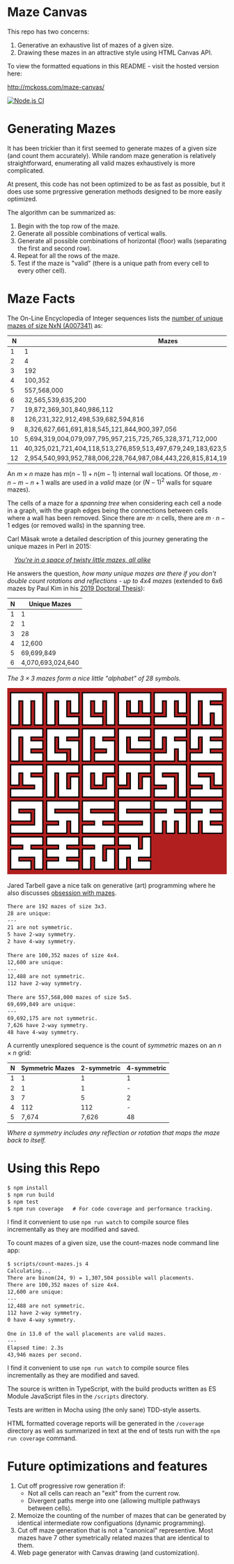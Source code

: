 # Maze Canvas

This repo has two concerns:

1. Generative an exhaustive list of mazes of a given size.
2. Drawing these mazes in an attractive style using HTML Canvas API.

To view the formatted equations in this README - visit the hosted version here:

http://mckoss.com/maze-canvas/

[![Node.js CI](https://github.com/mckoss/maze-canvas/actions/workflows/main.yml/badge.svg)](https://github.com/mckoss/maze-canvas/actions/workflows/main.yml)


# Generating Mazes

It has been trickier than it first seemed to generate mazes of a given size (and
count them accurately).  While random maze generation is relatively
straightforward, enumerating all valid mazes exhaustively is more complicated.

At present, this code has not been optimized to be as fast as possible, but it
does use some prgressive generation methods designed to be more easily
optimized.

The algorithm can be summarized as:

1. Begin with the top row of the maze.
2. Generate all possible combinations of vertical walls.
3. Generate all possible combinations of horizontal (floor) walls
   (separating the first and second row).
4. Repeat for all the rows of the maze.
5. Test if the maze is "valid" (there is a unique path from every cell to
    every other cell).

# Maze Facts

The On-Line Encyclopedia of Integer sequences lists the [number of unique
mazes of size NxN (A007341)](https://oeis.org/A007341)  as:

| N | Mazes |
|---|---|
| 1 | 1 |
| 2 | 4 |
| 3 | 192 |
| 4	|	100,352 |
| 5	|	557,568,000 |
| 6	|	32,565,539,635,200
| 7	|	19,872,369,301,840,986,112 |
| 8	|	126,231,322,912,498,539,682,594,816 |
| 9	|	8,326,627,661,691,818,545,121,844,900,397,056 |
| 10 |	5,694,319,004,079,097,795,957,215,725,765,328,371,712,000 |
| 11 |	40,325,021,721,404,118,513,276,859,513,497,679,249,183,623,593,590,784 |
| 12 |	2,954,540,993,952,788,006,228,764,987,084,443,226,815,814,190,099,484,786,032,640,000 |

An $m \times n$ maze has $m(n-1) + n(m-1)$ internal wall locations.  Of
those, $m \cdot n - m - n + 1$ walls are used in a *valid* maze (or
$({N - 1})^2$ walls for square mazes).

The cells of a maze for a *spanning tree* when considering each cell a
node in a graph, with the graph edges being the connections between cells
where a wall has been removed.  Since there are $m \cdot\ n$ cells, there
are $m \cdot n - 1$ edges (or removed walls) in the spanning tree.

Carl Mäsak wrote a detailed description of this journey generating the
unique mazes in Perl in 2015:

&nbsp;&nbsp;&nbsp;&nbsp;*[You're in a space of twisty little mazes, all alike](http://strangelyconsistent.org/blog/youre-in-a-space-of-twisty-little-mazes-all-alike)*


He answers the question, *how many unique mazes are there if you don't double
count rotations and reflections - up to 4x4 mazes* (extended
to 6x6 mazes by Paul Kim in his [2019 Doctoral Thesis](https://etd.ohiolink.edu/apexprod/rws_etd/send_file/send?accession=osu1563286393237089&disposition=inline)):

| N | Unique Mazes |
|---|---|
| 1 | 1 |
| 2 | 1 |
| 3 | 28 |
| 4 | 12,600 |
| 5 | 69,699,849 |
| 6 | 4,070,693,024,640 |

*The $3 \times 3$ mazes form a nice little "alphabet" of 28 symbols.*

![3x3 Mazes](./images/3x3-mazes.png)

Jared Tarbell gave a nice talk on generative (art) programming where
he also discusses [obsession with mazes](https://youtu.be/b_-9UWkgDf8?t=365).

```
There are 192 mazes of size 3x3.
28 are unique:
---
21 are not symmetric.
5 have 2-way symmetry.
2 have 4-way symmetry.

There are 100,352 mazes of size 4x4.
12,600 are unique:
---
12,488 are not symmetric.
112 have 2-way symmetry.

There are 557,568,000 mazes of size 5x5.
69,699,849 are unique:
---
69,692,175 are not symmetric.
7,626 have 2-way symmetry.
48 have 4-way symmetry.
```

A currently unexplored sequence is the count of *symmetric* mazes on an $n \times n$ grid:

| N | Symmetric Mazes | 2-symmetric | 4-symmetric |
|---|---|---|---|
| 1 | 1 | 1 | 1 |
| 2 | 1 | 1 | - |
| 3 | 7 | 5 | 2 |
| 4 | 112 | 112 | - |
| 5 | 7,674 | 7,626 | 48 |

*Where a symmetry includes any reflection or rotation that maps the maze back to itself.*

# Using this Repo

```
$ npm install
$ npm run build
$ npm test
$ npm run coverage   # For code coverage and performance tracking.
```

I find it convenient to use `npm run watch` to compile source files
incrementally as they are modified and saved.

To count mazes of a given size, use the count-mazes node command line
app:

```
$ scripts/count-mazes.js 4
Calculating...
There are binom(24, 9) = 1,307,504 possible wall placements.
There are 100,352 mazes of size 4x4.
12,600 are unique:
---
12,488 are not symmetric.
112 have 2-way symmetry.
0 have 4-way symmetry.

One in 13.0 of the wall placements are valid mazes.
---
Elapsed time: 2.3s
43,946 mazes per second.
```

I find it convenient to use `npm run watch` to compile source files
incrementally as they are modified and saved.

The source is written in TypeScript, with the build products
written as ES Module JavaScript files in the `/scripts` directory.

Tests are written in Mocha using (the only sane) TDD-style asserts.

HTML formatted coverage reports will be generated in the `/coverage` directory
as well as summarized in text at the end of tests run with the `npm run
coverage` command.

# Future optimizations and features

1. Cut off progressive row generation if:
   - Not all cells can reach an "exit" from the current row.
   - Divergent paths merge into one (allowing multiple pathways between cells).
2. Memoize the counting of the number of mazes that can be generated by
   identical intermediate row configuations (dynamic programming).
3. Cut off maze generation that is not a "canonical" representive.  Most mazes
   have 7 other symetrically related mazes that are identical to them.
4. Web page generator with Canvas drawing (and customization).


<script defer>
MathJax = {
  tex: {
    inlineMath: [['$', '$'], ['\\(', '\\)']]
  }
};
</script>

<script id="MathJax-script" defer
  src="https://cdn.jsdelivr.net/npm/mathjax@3/es5/tex-chtml.js">
</script>

